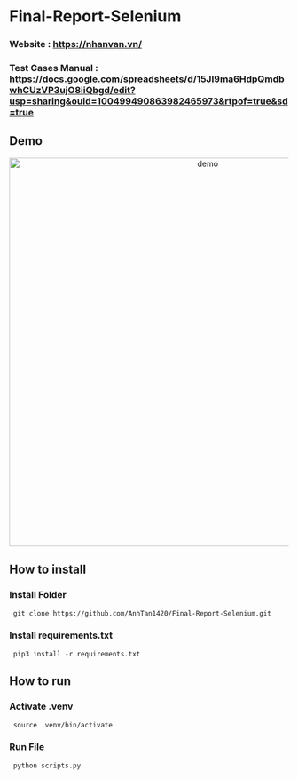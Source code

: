 # Final-Report-Selenium

### Website : https://nhanvan.vn/

### Test Cases Manual : https://docs.google.com/spreadsheets/d/15JI9ma6HdpQmdbwhCUzVP3ujO8iiQbgd/edit?usp=sharing&ouid=100499490863982465973&rtpof=true&sd=true

## Demo

<p align="center">
  <img width="700" align="center" src="https://media.giphy.com/media/1lvotGQwhzi6O0gQtV/giphy.gif" alt="demo"/>
</p>

## How to install 
### Install Folder 

```
 git clone https://github.com/AnhTan1420/Final-Report-Selenium.git
```

### Install requirements.txt

```
 pip3 install -r requirements.txt 
```

## How to run
### Activate .venv

```
 source .venv/bin/activate
```

### Run File

```
 python scripts.py
```
